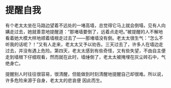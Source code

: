 # 提醒自我

有个老太太坐在马路边望着不远处的一堵高墙，总觉得它马上就会倒塌，见有人向媾走过去，她就善意地提醒道：“那堵墙要倒了，远着点走吧。”被提醒的人不解地看着她大模大样地顺着墙根走过去了——那堵墙没有倒。老太太很生气：“怎么不听我的话呢？！”又有人走来，老太太又予以劝告。三天过去了，许多人在墙边走过去，并没有遇上危险。第四天，老太太感到有些奇怪，又有些失望，不由自主便走到墙根下仔细观看，然而就在此时，墙缍倒了，老太太被掩埋在灰尘砖石中，气绝身亡。 

提醒别人时往往很容易，很清醒，但能做到时刻清醒地提醒自己却很难。所以说，许多危险来源于自身，老太太的悲哀便 因此而生。
 